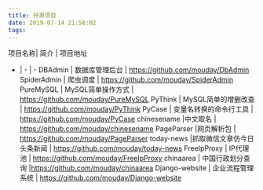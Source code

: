 ```yaml
---
title: 开源项目
date: 2019-07-14 21:58:02
tags:
---
```


项目名称| 简介 | 项目地址
 - | - | -
DBAdmin   | 数据库管理后台 |  https://github.com/mouday/DbAdmin
SpiderAdmin | 爬虫调度  | https://github.com/mouday/SpiderAdmin
PureMySQL | MySQL简单操作方式 | https://github.com/mouday/PureMySQL
PyThink |  MySQL简单的增删改查  |  https://github.com/mouday/PyThink
PyCase | 变量名转换的命令行工具 | https://github.com/mouday/PyCase
chinesename |中文取名 | https://github.com/mouday/chinesename
PageParser |网页解析包 | https://github.com/mouday/PageParser
today-news |抓取微信文章仿今日头条新闻  | https://github.com/mouday/today-news
FreeIpProxy | IP代理池 | https://github.com/mouday/FreeIpProxy
chinaarea | 中国行政划分查询 |https://github.com/mouday/chinaarea
Django-website | 企业流程管理系统 | https://github.com/mouday/Django-website
